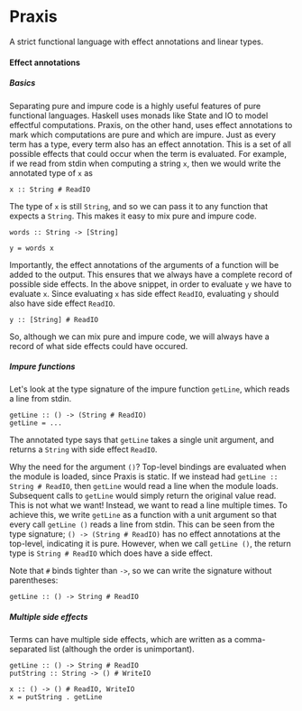 # Praxis

A strict functional language with effect annotations and linear types.


#### Effect annotations
##### Basics

Separating pure and impure code is a highly useful features of pure functional languages. Haskell uses monads like State and IO to model effectful computations. Praxis, on the other hand, uses effect annotations to mark which computations are pure and which are impure. Just as every term has a type, every term also has an effect annotation. This is a set of all possible effects that could occur when the term is evaluated. For example, if we read from stdin when computing a string `x`, then we would write the annotated type of `x` as
```
x :: String # ReadIO 
```
The type of `x` is still `String`, and so we can pass it to any function that expects a `String`. This makes it easy to mix pure and impure code.
```
words :: String -> [String]

y = words x
```
Importantly, the effect annotations of the arguments of a function will be added to the output. This ensures that we always have a complete record of possible side effects. In the above snippet, in order to evaluate `y` we have to evaluate `x`. Since evaluating `x` has side effect `ReadIO`, evaluating `y` should also have side effect `ReadIO`.
```
y :: [String] # ReadIO
```

So, although we can mix pure and impure code, we will always have a record of what side effects could have occured.

##### Impure functions

Let's look at the type signature of the impure function `getLine`, which reads a line from stdin.
```
getLine :: () -> (String # ReadIO)
getLine = ...
```
The annotated type says that `getLine` takes a single unit argument, and returns a `String` with side effect `ReadIO`.

Why the need for the argument `()`? Top-level bindings are evaluated when the module is loaded, since Praxis is static. If we instead had `getLine :: String # ReadIO`, then `getLine` would read a line when the module loads. Subsequent calls to `getLine` would simply return the original value read. This is not what we want! Instead, we want to read a line multiple times. To achieve this, we write `getLine` as a function with a unit argument so that every call `getLine ()` reads a line from stdin. This can be seen from the type signature; `() -> (String # ReadIO)` has no effect annotations at the top-level, indicating it is pure. However, when we call `getLine ()`, the return type is `String # ReadIO` which does have a side effect.


Note that `#` binds tighter than `->`, so we can write the signature without parentheses:
```
getLine :: () -> String # ReadIO
```

##### Multiple side effects

Terms can have multiple side effects, which are written as a comma-separated list (although the order is unimportant).
```
getLine :: () -> String # ReadIO
putString :: String -> () # WriteIO

x :: () -> () # ReadIO, WriteIO
x = putString . getLine
